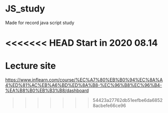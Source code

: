 # JS_study
Made for record java script study

<<<<<<< HEAD
Start in 2020 08.14
=======
# Lecture site
https://www.inflearn.com/course/%EC%A7%80%EB%B0%94%EC%8A%A4%ED%81%AC%EB%A6%BD%ED%8A%B8-%EC%96%B8%EC%96%B4-%EA%B8%B0%EB%B3%B8/dashboard
>>>>>>> 54423a27762db51eefbe6da68528acbefe66ce96
